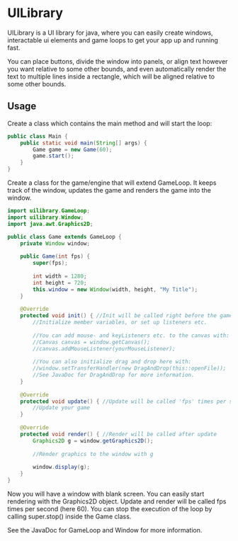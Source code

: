 # UILibrary
UILibrary is a UI library for java, where you can easily create windows, interactable ui elements and game loops to get your app up and running fast.

You can place buttons, divide the window into panels, or align text however you want relative to some other bounds, and even automatically render the text to multiple lines inside a rectangle, which will be aligned relative to some other bounds.

## Usage
Create a class which contains the main method and will start the loop:
```Java
public class Main {
    public static void main(String[] args) {
        Game game = new Game(60);
        game.start();
    }
}
```

Create a class for the game/engine that will extend GameLoop.
It keeps track of the window, updates the game and renders the game into the window.

```Java
import uilibrary.GameLoop;
import uilibrary.Window;
import java.awt.Graphics2D;

public class Game extends GameLoop {
    private Window window;
    
    public Game(int fps) {
        super(fps);
        
        int width = 1280;
        int height = 720;
        this.window = new Window(width, height, "My Title");
    }
    
    @Override
    protected void init() { //Init will be called right before the game loop starts.
        //Initialize member variables, or set up listeners etc.
        
        //You can add mouse- and keyListeners etc. to the canvas with:
        //Canvas canvas = window.getCanvas();
        //canvas.addMouseListener(yourMouseListener);
		
		//You can also initialize drag and drop here with:
		//window.setTransferHandler(new DragAndDrop(this::openFile));
		//See JavaDoc for DragAndDrop for more information.
    }
    
    @Override
    protected void update() { //Update will be called 'fps' times per second
        //Update your game
    }
    
    @Override
    protected void render() { //Render will be called after update
        Graphics2D g = window.getGraphics2D();
        
        //Render graphics to the window with g
        
        window.display(g);
    }
}
```

Now you will have a window with blank screen. You can easily start rendering with the Graphics2D object. Update and render will be called fps times per second (here 60). You can stop the execution of the loop by calling super.stop() inside the Game class.

See the JavaDoc for GameLoop and Window for more information.